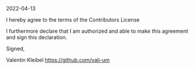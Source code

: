 2022-04-13

I hereby agree to the terms of the Contributors License

I furthermore declare that I am authorized and able to make this
agreement and sign this declaration.

Signed,

Valentin Kleibel
https://github.com/vali-um
